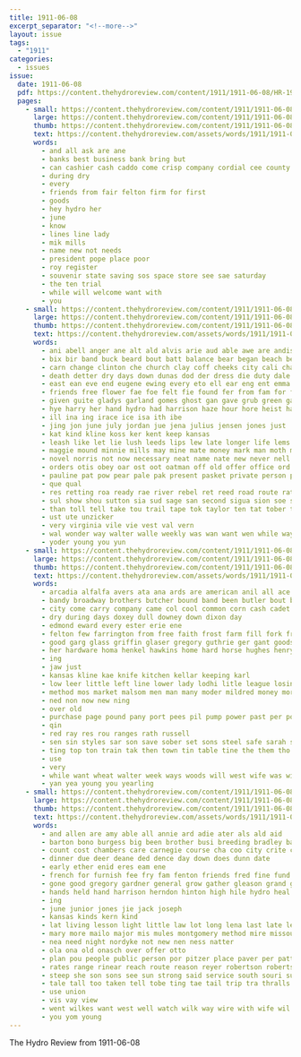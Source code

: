 ```yaml
---
title: 1911-06-08
excerpt_separator: "<!--more-->"
layout: issue
tags:
  - "1911"
categories:
  - issues
issue:
  date: 1911-06-08
  pdf: https://content.thehydroreview.com/content/1911/1911-06-08/HR-1911-06-08.pdf
  pages:
    - small: https://content.thehydroreview.com/content/1911/1911-06-08/small/HR-1911-06-08-01.jpg
      large: https://content.thehydroreview.com/content/1911/1911-06-08/large/HR-1911-06-08-01.jpg
      thumb: https://content.thehydroreview.com/content/1911/1911-06-08/thumbnails/HR-1911-06-08-01.jpg
      text: https://content.thehydroreview.com/assets/words/1911/1911-06-08/HR-1911-06-08-01.txt
      words:
        - and all ask are ane
        - banks best business bank bring but
        - can cashier cash caddo come crisp company cordial cee county cue
        - during dry
        - every
        - friends from fair felton firm for first
        - goods
        - hey hydro her
        - june
        - know
        - lines line lady
        - mik mills
        - name new not needs
        - president pope place poor
        - roy register
        - souvenir state saving sos space store see sae saturday
        - the ten trial
        - while will welcome want with
        - you
    - small: https://content.thehydroreview.com/content/1911/1911-06-08/small/HR-1911-06-08-02.jpg
      large: https://content.thehydroreview.com/content/1911/1911-06-08/large/HR-1911-06-08-02.jpg
      thumb: https://content.thehydroreview.com/content/1911/1911-06-08/thumbnails/HR-1911-06-08-02.jpg
      text: https://content.thehydroreview.com/assets/words/1911/1911-06-08/HR-1911-06-08-02.txt
      words:
        - ani abell anger ane alt ald alvis arie aud able awe are andis aude ask ard agent art aul abe asa ata asi allen ace ale all alice aims ator aime age ang and
        - bix bir band buck beard bout batt balance bear began beach bers bor bas bin bonds bis broad ball brought bese bills bast but business ben been bow ber bee bank bet back burgess bert bie bens besa box board begun
        - carn change clinton che church clay coff cheeks city cali chair counts curt caddo cause chambers cose chute come cas cat company care chas cash clerk coe call clear county came cure creek cant crawford cake carry close counter cand cor count chart courage can court catto con cottage
        - death detter dry days down dunas dod der dress die duty dale dar dum dollar dinner day diesel dainty dove doctor duley dull delores dik daughter
        - east ean eve end eugene ewing every eto ell ear eng ent emma ene early
        - friends free flower fae foe felt fie found fer from fam for ford far face farm fought fath foster frid fessenden few
        - given guite gladys garland gomes ghost gan gave grub green gat gradin games good guest grat gaine garber gregg grace gram goor gart
        - hye harry her hand hydro had harrison haze hour hore heist has hax holly hone habit hori how handle hazel hon hol horse heth held hope home hold hall hamlin hawkins hinton hooks him hernan hee hub hot house
        - ill ina ing irace ice isa ith ibe
        - jing jon june july jordan jue jena julius jensen jones just
        - kat kind kline koss ker kent keep kansas
        - leash like let lie lush leeds lips lew late longer life lems little lillian long lady land line list left leader lay lodge league longs lead leonia lunch last live lise lynne lee lat liter
        - maggie mound minnie mills may mine mate money mark man moth miller mau murrel mis mans mete made myrtle must mea men matters mise mary miss millard martha
        - novel norris not now necessary neat name nate new never nell nor nite nance night needs
        - orders otis obey oar ost oot oatman off old offer office ord ott oge obe oishi ores over ough
        - pauline pat pow pear pale pak present pasket private person poi pan place pec pleasant pare phe pride page pay prayer plas parrett poe pai per pie peal pack poot plan poor pee pena pretty phillips pond
        - que qual
        - res retting roa ready rae river rebel ret reed road route rather rede roll rue rop rage ranger room rea register richardson reddy rolling roberts rie rot
        - sul show shou sutton sia sud sage san second sigua sion soe say stamp seems soon strange sal side sat she seater seat sue station saturday sou start senda sun sek sant surprise stoke salt sup stern special stranger standing sunday shall street shee sale serene saya sprang still sua seiser stream sare son sister set school seal state smile sour said supper
        - than toll tell take tou trail tape tok taylor ten tat tober thralls tees tad theodore tole the tani talbot tag tartar treat town tie towers tow tee till teach toe tora tim taki tine trip tears table them thing thou tea tha toot trom ted talk tenn tae teas toy tan then tui tar tuning thea tor tongue tay testo tomer
        - ust ute unzicker
        - very virginia vile vie vest val vern
        - wal wonder way walter walle weekly was wan want wen while ways warm woods will working wire walk wiek wane williams wie well world wetherford went work wee with wheat wat week winter weak wine
        - yoder young you yun
    - small: https://content.thehydroreview.com/content/1911/1911-06-08/small/HR-1911-06-08-03.jpg
      large: https://content.thehydroreview.com/content/1911/1911-06-08/large/HR-1911-06-08-03.jpg
      thumb: https://content.thehydroreview.com/content/1911/1911-06-08/thumbnails/HR-1911-06-08-03.jpg
      text: https://content.thehydroreview.com/assets/words/1911/1911-06-08/HR-1911-06-08-03.txt
      words:
        - arcadia alfalfa avers ata ana ards are american anil all ace aud arkansas ast ask ave and
        - bandy broadway brothers butcher bound band been butler bout bus business blevin back boys barness brother bring baptist bread bast
        - city come carry company came col cool common corn cash cadet college cotton cat cutting course chambers cour call
        - dry during days doxey dull downey down dixon day
        - edmond eward every ester erie ene
        - felton few farrington from free faith frost farm fill fork frank frida folks field friend friends fine found for
        - good garg glass griffin glaser gregory guthrie ger gant goods gen
        - her hardware homa henkel hawkins home hard horse hughes henry hoe hubbart has high halt hydro hay handsome
        - ing
        - jaw just
        - kansas kline kae knife kitchen kellar keeping karl
        - low leer little left line lower lady lodhi litle league losing lines land
        - method mos market malsom men man many moder mildred money morning made mite mans monday mer miss
        - ned non now new ning
        - over old
        - purchase page pound pany port pees pil pump power past per poi phe pair pol pry pale pal plenty
        - qin
        - red ray res rou ranges rath russell
        - sen sin styles sar son save sober set sons steel safe sarah shorts shape silk see sale she saturday sea stoves stone syria state sos short shirts summer staring store season special send sat sands saw start seven sunday
        - ting top ton train tak then town tin table tine the them tho
        - use
        - very
        - while want wheat walter week ways woods will west wife was wie well white worth weatherford with wedding work
        - yan yea young you yearling
    - small: https://content.thehydroreview.com/content/1911/1911-06-08/small/HR-1911-06-08-04.jpg
      large: https://content.thehydroreview.com/content/1911/1911-06-08/large/HR-1911-06-08-04.jpg
      thumb: https://content.thehydroreview.com/content/1911/1911-06-08/thumbnails/HR-1911-06-08-04.jpg
      text: https://content.thehydroreview.com/assets/words/1911/1911-06-08/HR-1911-06-08-04.txt
      words:
        - and allen are amy able all annie ard adie ater als ald aid
        - barton bono burgess big been brother busi breeding bradley bate business but bros bottle best ballard banker breed better bank brost bry black bis baptist
        - count cost chambers care carnegie course cha coo city crite cox cain con credit come colts christian coop county comings col cant cream can comes class champagne colt clyde cedar church churches
        - dinner due deer deane ded dence day down does dunn date
        - early ether enid eres eam ene
        - french for furnish fee fry fam fenton friends fred fine fund fever farms from frida frys
        - gone good gregory gardner general grow gather gleason grand getting gordon goon gladys
        - hands held hand harrison herndon hinton high hile hydro heal has hazel hard head him hane half handle horse heard home had hoe her
        - ing
        - june junior jones jie jack joseph
        - kansas kinds kern kind
        - lat living lesson light little law lot long lena last late left lillie like league lookeba lacks lar lie
        - mary more mailo major mis mules montgomery method mire missouri modest mare money mealy morning may many mile
        - nea need night nordyke not new nen ness natter
        - ola ona old onasch over offer otto
        - plan pou people public person por pitzer place paver per patterson points part price plate pat pages pansy phe
        - rates range rinear reach route reason reyer robertson roberts rate reese rey
        - steep she son sons see sun strong said service south souri such seen standard sie sire sunday staff stock summer stands stand stallion ser school sweet state stewart surgeon saturday som sam set scott
        - tale tall too taken tell tobe ting tae tail trip tra thralls try toward the town than
        - use union
        - vis vay view
        - went wilkes want west well watch wilk way wire with wife wil week weak was waters will writer wish wee
        - you yom young
---
```


The Hydro Review from 1911-06-08

<!--more-->

